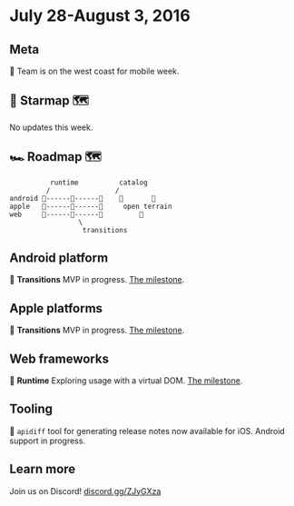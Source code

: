# July 28-August 3, 2016

## Meta

📱 Team is on the west coast for mobile week.

## 🌟 Starmap 🗺

No updates this week.

## 🏎 Roadmap 🗺

              runtime          catalog
             /                /
    android 🎉------📝------🚩    🌱       🌱
    apple   🎉------📝------🚩     open terrain
    web     🎉------🚩------🚩         🌱
                     \
                      transitions

## Android platform

📝 **Transitions** MVP in progress. [The milestone](https://github.com/material-motion/material-motion-transitions-android/milestone/1).

## Apple platforms

📝 **Transitions** MVP in progress. [The milestone](https://github.com/material-motion/material-motion-transitions-objc/milestone/1).

## Web frameworks

📝 **Runtime** Exploring usage with a virtual DOM. [The milestone](https://github.com/material-motion/material-motion-experiments-js/milestone/2).  

## Tooling

🎉 `apidiff` tool for generating release notes now available for iOS. Android support in progress.

## Learn more

Join us on Discord! [discord.gg/ZJyGXza](https://discord.gg/ZJyGXza)
